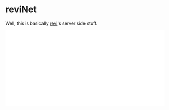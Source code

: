 # reviNet

Well, this is basically [revi](https://github.com/revi)'s server side stuff.

![intro svg](https://raw.githubusercontent.com/revinet/.github/master/metrics/intro.svg)

